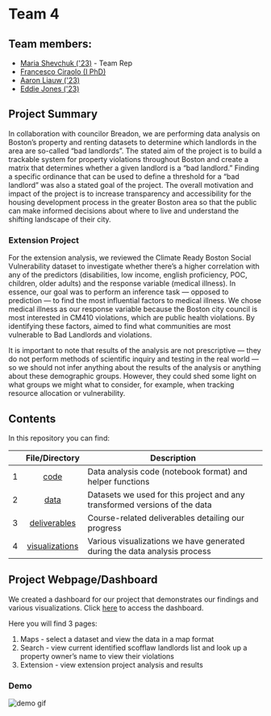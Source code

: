 # Team 4

## Team members:
* [Maria Shevchuk ('23)](https://github.com/mariashev) - Team Rep
* [Francesco Ciraolo (I PhD)](https://github.com/FrancescoCiraolo)
* [Aaron Liauw ('23)](https://github.com/aliau-cmyk)
* [Eddie Jones ('23)](https://github.com/ewj327)

## Project Summary

In collaboration with councilor Breadon, we are performing data analysis on Boston’s property and renting datasets to determine which landlords in the area are so-called “bad landlords”. The stated aim of the project is to build a trackable system for property violations throughout Boston and create a matrix that determines whether a given landlord is a “bad landlord.” Finding a specific ordinance that can be used to define a threshold for a “bad landlord” was also a stated goal of the project. The overall motivation and impact of the project is to increase transparency and accessibility for the housing development process in the greater Boston area so that the public can make informed decisions about where to live and understand the shifting landscape of their city.


### Extension Project
For the extension analysis, we reviewed the Climate Ready Boston Social Vulnerability dataset to investigate whether there’s a higher correlation with any of the predictors (disabilities, low income, english proficiency, POC, children, older adults) and the response variable (medical illness). In essence, our goal was to perform an inference task — opposed to prediction — to find the most influential factors to medical illness. We chose medical illness as our response variable because the Boston city council is most interested in CM410 violations, which are public health violations. By identifying these factors, aimed to find what communities are most vulnerable to Bad Landlords and violations.

It is important to note that results of the analysis are not prescriptive — they do not perform methods of scientific inquiry and testing in the real world — so we should not infer anything about the results of the analysis or anything about these demographic groups. However, they could shed some light on what groups we might what to consider, for example, when tracking resource allocation or vulnerability. 

## Contents 

In this repository you can find: 


|  |      **File/Directory**                   |    **Description**                                                              |
|-:|:---------------------------------:|---------------------------------------------------------------------------|
| 1| [code](./code)  | Data analysis code (notebook format) and helper functions |
| 2| [data](./data)  | Datasets we used for this project and any transformed versions of the data |
| 3| [deliverables](./deliverables)    | Course-related deliverables detailing our progress |
| 4| [visualizations](./visualizations)  | Various visualizations we have generated during the data analysis process |


## Project Webpage/Dashboard

We created a dashboard for our project that demonstrates our findings and various visualizations. Click [here](https://francescociraolo.github.io/bad-landlords-team4/) to access the dashboard.

Here you will find 3 pages: 
1. Maps - select a dataset and view the data in a map format
2. Search - view current identified scofflaw landlords list and look up a property owner’s name to view their violations
3. Extension - view extension project analysis and results

### Demo
![demo gif](./visualizations/demo.gif)

